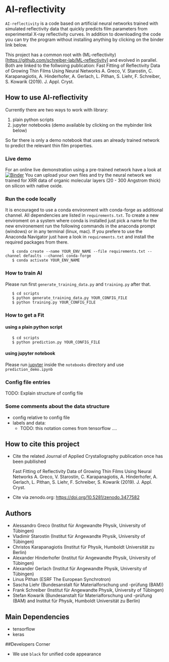 # AI-reflectivity
`AI-reflectivity` is a code based on artificial neural networks trained with simulated reflectivity data that quickly predicts film parameters from experimental X-ray reflectivity curves. In addition to downloading the code you can try the program without installing anything by clicking on the binder link below. 

This project has a common root with (ML-reflectivity)[https://github.com/schreiber-lab/ML-reflectivity] and evolved in parallel. Both are linked to the follwoing publication:
Fast Fitting of Reflectivity Data of Growing Thin Films Using Neural Networks A. Greco, V. Starostin, C. Karapanagiotis, A. Hinderhofer, A. Gerlach, L. Pithan, S. Liehr, F. Schreiber,  S. Kowarik (2019). J. Appl. Cryst. 

## How to use AI-reflectivity
Currently there are two ways to work with library:
1) plain python scripts
2) jupyter notebooks (demo available by clicking on the mybinder link below)

So far there is only a demo notebook that uses an already trained network to predict the relevant thin film properties.

### Live demo
For an online live demonstration using a pre-trained network have a look at
[![Binder](https://mybinder.org/badge_logo.svg)](https://mybinder.org/v2/gh/kowarik-labs/AI-reflectivity/master?filepath=notebooks%2Fprediction_demo.ipynb)
You can upload your own files and try the neural network we trained for XRR data of organic molecular layers (20 - 300 Angstrom thick) on silicon with native oxide.

### Run the code locally
It is encouraged to use a conda environment with conda-forge as additional channel. All dependencies are listed in `requirements.txt`. To create a new enviroment on a system where conda is installed just pick a name for the new environement run the following commands in the anaconda prompt (windows) or in any terminal (linux, mac). If you prefere to use the Anaconda Navigator just have a look in `requirements.txt` and install the required packages from there.
```
   $ conda create --name YOUR_ENV_NAME --file requirements.txt --channel defaults --channel conda-forge
   $ conda activate YOUR_ENV_NAME
```

### How to train AI
Please run first `generate_training_data.py` and `training.py` after that.
```
   $ cd scripts
   $ python generate_training_data.py YOUR_CONFIG_FILE
   $ python training.py YOUR_CONFIG_FILE
```

### How to get a Fit

#### using a plain python script
```
   $ cd scripts
   $ python prediction.py YOUR_CONFIG_FILE
```

#### using jupyter notebook
Please run [jupyter](https://jupyter-notebook-beginner-guide.readthedocs.io/en/latest/execute.html) inside the `notebooks` directory and use `prediction_demo.ipynb`

### Config file entries
TODO: Explain structure of config file

### Some comments about the data structure
- config relative to config file
- labels and data:
   - TODO: this notation comes from tensorflow .... 

## How to cite this project
- Cite the related Journal of Applied Crystallography publication once has been publlished
    
   Fast Fitting of Reflectivity Data of Growing Thin Films Using Neural Networks A. Greco, V. Starostin, C. Karapanagiotis, A. Hinderhofer, A. Gerlach, L. Pithan, S. Liehr, F. Schreiber,  S. Kowarik (2019). J. Appl. Cryst. 

- Cite via zenodo.org: https://doi.org/10.5281/zenodo.3477582

## Authors
- Alessandro Greco (Institut für Angewandte Physik, University of Tübingen)
- Vladimir Starostin (Institut für Angewandte Physik, University of Tübingen)
- Christos Karapanagiotis (Institut für Physik, Humboldt Universität zu Berlin)
- Alexander Hinderhofer (Institut für Angewandte Physik, University of Tübingen)
- Alexander Gerlach (Institut für Angewandte Physik, University of Tübingen)
- Linus Pithan (ESRF The European Synchrotron)
- Sascha Liehr (Bundesanstalt für Materialforschung und -prüfung (BAM))
- Frank Schreiber (Institut für Angewandte Physik, University of Tübingen)
- Stefan Kowarik (Bundesanstalt für Materialforschung und -prüfung (BAM) and Institut für Physik, Humboldt Universität zu Berlin)

## Main Dependencies 
- tensorflow
- keras

##Developers Corner
- We use `black` for unified code appearance
